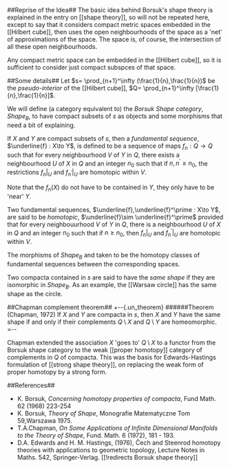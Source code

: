 ##Reprise of the Idea##
The basic idea behind Borsuk's shape theory is explained in the entry on [[shape theory]], so will not be repeated here, except to say that it considers compact metric spaces embedded in the [[Hilbert cube]], then uses the open neighbourhoods of the space as a 'net' of approximations of the space.  The space is, of course, the intersection of all these open neighbourhoods.

Any compact metric space can be embedded in the [[Hilbert cube]], so it is sufficient to consider just compact subspces of that space.

##Some details##
Let $s= \prod_{n+1}^\infty (\frac{1}{n},\frac{1}{n})$ be the _pseudo-interior_ of the [[Hilbert cube]], $Q= \prod_{n+1}^\infty [\frac{1}{n},\frac{1}{n}]$. 

We will define (a category equivalent to) the *Borsuk Shape category*, $Shape_B$, to have compact subsets of $s$ as objects and some morphisms that need a bit of explaining.



If $X$ and $Y$ are compact subsets of $s$, then a _fundamental sequence_, $\underline{f} : X\to Y$, is defined to be a sequence of maps $f_n : Q\to Q$ such that for every neighbourhood $V$ of $Y$ in $Q$, there exists a neighbourhood $U$ of $X$ in $Q$ and an integer $n_0$ such that if $n, n^\prime \geq n_0$, the restrictions $f_n|_U$ and $f_{n^\prime}|_U$ are homotopic within $V$.

Note that the $f_n(X)$ do not have to be contained in $Y$, they only have to be 'near' $Y$.

Two fundamental sequences,  $\underline{f},\underline{f}^\prime : X\to Y$, are said to be _homotopic_, $\underline{f}\sim \underline{f}^\prime$ provided that for every neighbouurhood $V$ of $Y$ in $Q$, there is a neighbourhood $U$ of $X$ in $Q$ and an integer $n_0$ such that if $n \geq n_0$, then $f_n|_U$ and $f^\prime_{n}|_U$ are homotopic within $V$.

The morphisms of $Shape_B$  and taken to be the homotopy classes of fundamental sequences between the corresponding spaces.

Two compacta contained in $s$ are said to have the _same shape_ if they are isomorphic in $Shape_B$.  As an example, the [[Warsaw circle]] has the same shape as the circle.

##Chapman complement theorem##
+--{.un_theorem}
######Theorem (Chapman, 1972)
If $X$ and $Y$ are compacta in $s$, then $X$ and $Y$ have the same shape if and only if their complements $Q\setminus X$ and $Q\setminus Y$ are homeomorphic.
=--

Chapman extended the association $X$ 'goes to' $Q\setminus X$ to a functor from the Borsuk shape category to the weak [[proper homotopy]] category of complements in $Q$ of compacta.  This was the basis for Edwards-Hastings formulation of [[strong shape theory]], on replacing the weak form of proper homotopy by a strong form. 


##References##
* K. Borsuk, _Concerning homotopy properties of compacta_, Fund Math. 62 (1968) 223-254
* K. Borsuk, _Theory of Shape_, Monografie Matematyczne Tom 59,Warszawa 1975.
* T.A.Chapman, _On Some Applications of Infinite Dimensional Manifolds to the Theory of Shape_, Fund. Math. 6 (1972), 181 - 193.
* D.A. Edwards and H. M. Hastings, (1976), &#268;ech and Steenrod homotopy theories with applications to geometric topology, Lecture Notes in Maths. 542, Springer-Verlag. 
[[!redirects Borsuk shape theory]]